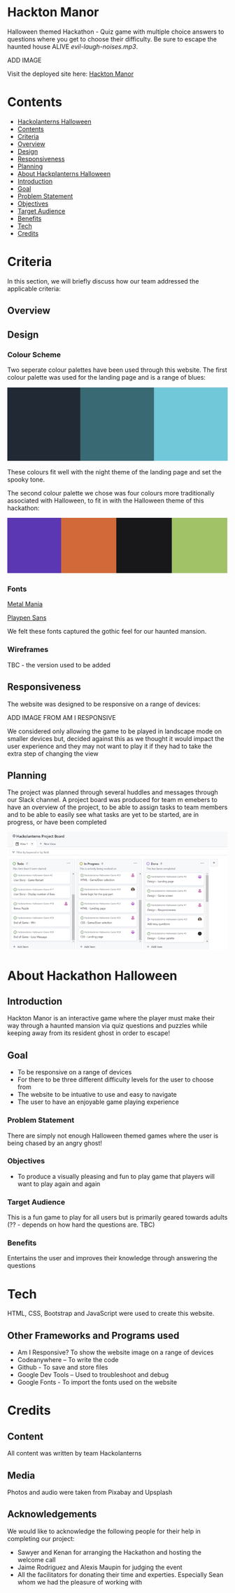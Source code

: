 # Hackton Manor
Halloween themed Hackathon - Quiz game with multiple choice answers to questions where you get to choose their
difficulty. Be sure to escape the haunted house ALIVE *evil-laugh-noises.mp3*.

ADD IMAGE

Visit the deployed site here: [Hackton Manor](https://renaldas0.github.io/Hackolanterns-Halloween-Game/)

# Contents

- [Hackolanterns Halloween](#hackolanterns-halloween)
- [Contents](#contents)
- [Criteria](#criteria)
- [Overview](#overview)
- [Design](#design)
- [Responsiveness](#responsiveness)
- [Planning](#planning)
- [About Hackplanterns Halloween](#about-hackolanterns-halloween)
- [Introduction](#introduction)
- [Goal](#goal)
- [Problem Statement](#problem-statement)
- [Objectives](#objectives)
- [Target Audience](#target-audience)
- [Benefits](#benefits)
- [Tech](#tech)
- [Credits](#credits)

# Criteria

In this section, we will briefly discuss how our team addressed the applicable criteria:

## Overview

## Design

### Colour Scheme

Two seperate colour palettes have been used through this website. The first colour palette was used for the landing page and is a range of blues:

![blue colour image](assets/images/readme-images/blue-colours.png)

These colours fit well with the night theme of the landing page and set the spooky tone.

The second colour palette we chose was four colours more traditionally associated with Halloween, to fit in with the
Halloween theme of this hackathon:

![halloween colour image](assets/images/readme-images/halloween-colours.png)

### Fonts

[Metal Mania](https://fonts.google.com/specimen/Metal+Mania?query=metal+mania)

[Playpen Sans](https://fonts.google.com/specimen/Playpen+Sans)

We felt these fonts captured the gothic feel for our haunted mansion.

### Wireframes

TBC - the version used to be added

## Responsiveness

The website was designed to be responsive on a range of devices:

ADD IMAGE FROM AM I RESPONSIVE

We considered only allowing the game to be played in landscape mode on smaller devices but, decided against this as we
thought it would impact the user experience and they may not want to play it if they had to take the extra step of
changing the view

## Planning

The project was planned through several huddles and messages through our Slack channel. A project board was produced for
team m emebers to have an overview of the project, to be able to assign tasks to team members and to be able to easily
see what tasks are yet to be started, are in progress, or have been completed

![screenshot of project board](assets/images/readme-images/project-board.png)

# About Hackathon Halloween

## Introduction

Hackton Manor is an interactive game where the player must make their way through a haunted mansion via quiz questions and puzzles while keeping away from its resident ghost in order to escape!

## Goal

- To be responsive on a range of devices
- For there to be three different difficulty levels for the user to choose from
- The website to be intuative to use and easy to navigate
- The user to have an enjoyable game playing experience

### Problem Statement

There are simply not enough Halloween themed games where the user is being chased by an angry ghost!

### Objectives

- To produce a visually pleasing and fun to play game that players will want to play again and again

### Target Audience

This is a fun game to play for all users but is primarily geared towards adults (?? - depends on how hard the questions
are. TBC)

### Benefits

Entertains the user and improves their knowledge through answering the questions

# Tech

HTML, CSS, Bootstrap and JavaScript were used to create this website.

## Other Frameworks and Programs used

- Am I Responsive? To show the website image on a range of devices
- Codeanywhere – To write the code
- Github - To save and store files
- Google Dev Tools – Used to troubleshoot and debug
- Google Fonts - To import the fonts used on the website

# Credits

## Content

All content was written by team Hackolanterns

## Media

Photos and audio were taken from Pixabay and Upsplash

## Acknowledgements

We would like to acknowledge the following people for their help in completing our project:

- Sawyer and Kenan for arranging the Hackathon and hosting the welcome call
- Jaime Rodriguez and Alexis Maupin for judging the event
- All the facilitators for donating their time and experties. Especially Sean whom we had the pleasure of working with
